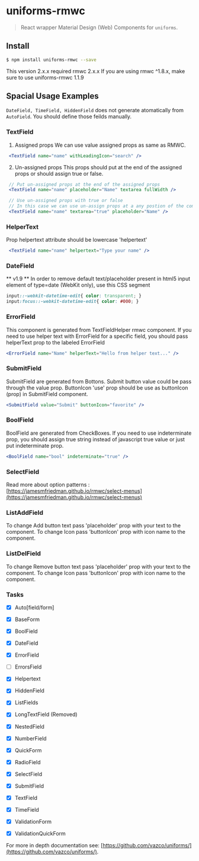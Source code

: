 # uniforms-rmwc

> React wrapper Material Design (Web) Components for `uniforms`.

## Install

```sh
$ npm install uniforms-rmwc --save
```
This version 2.x.x required rmwc 2.x.x
If you are using rmwc ^1.8.x, make sure to use uniforms-rmwc 1.1.9
## Spacial Usage Examples

```DateField, TimeField, HiddenField``` does not generate atomatically from ```AutoField```. You should define those feilds manually.

### TextField

 1. Assigned props
We can use value assigned props as same as RMWC.
```jsx
 <TextField name="name" withLeadingIcon="search" />
```
2. Un-assigned props
This props should put at the end of the assigned props or should assign true or false.
```jsx
 // Put un-assigned props at the end of the assigned props
 <TextField name="name" placeholder="Name" textarea fullWidth />

 // Use un-assigned props with true or false
 // In this case we can use un-assign props at a any postion of the component
 <TextField name="name" textarea="true" placeholder="Name" />
```
### HelperText
Prop helpertext attribute should be lowercase 'helpertext'
```jsx
 <TextField name="name" helpertext="Type your name" />

```
### DateField
** v1.9 **
In order to remove default text/placeholder present in html5 input element of type=date (WebKit only), use this CSS segment
```css
input::-webkit-datetime-edit{ color: transparent; }
input:focus::-webkit-datetime-edit{ color: #000; }
```
### ErrorField
This component is generated from TextFieldHelper rmwc component. If you need to use helper text with ErrorField for a specific field, you should pass helperText prop to the labeled ErrorField
```jsx
<ErrorField name="Name" helperText="Hello from helper text..." />
```
### SubmitField
SubmitField are generated from Bottons.
Submit button value could be pass through the value prop. ButtonIcon 'use' prop should be use as buttonIcon (prop) in SubmitField component.
```jsx
<SubmitField value="Submit" buttonIcon="favorite" />
```
### BoolField
BoolField are generated from CheckBoxes. If you need to use indeterminate prop, you should assign true string instead of javascript true value or just put indeterminate prop.
```jsx
<BoolField name="bool" indeterminate="true" />
```
### SelectField
Read more about option patterns : [https://jamesmfriedman.github.io/rmwc/select-menus](https://jamesmfriedman.github.io/rmwc/select-menus)
### ListAddField
To change Add button text pass 'placeholder' prop with your text to the component.
To change Icon pass 'buttonIcon' prop with icon name to the component.
### ListDelField
To change Remove button text pass 'placeholder' prop with your text to the component.
To change Icon pass 'buttonIcon' prop with icon name to the component.
### Tasks
 - [x] Auto[field/form]
 - [x] BaseForm
 - [x] BoolField
 - [x] DateField
 - [x] ErrorField
 - [ ] ErrorsField
 - [x] Helpertext
 - [x] HiddenField
 - [x] ListFields
 - [x] LongTextField (Removed)
 - [x] NestedField
 - [x] NumberField
 - [x] QuickForm
 - [x] RadioField
 - [x] SelectField
 - [x] SubmitField
 - [x] TextField
 - [x] TimeField
 - [x] ValidationForm
 - [x] ValidationQuickForm


For more in depth documentation see: [https://github.com/vazco/uniforms/](https://github.com/vazco/uniforms/).
